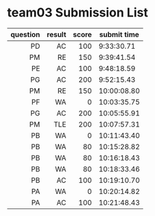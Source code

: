 # team03 Submission List
question | result | score | submit time
----:|----:|-----:|-----
PD | AC | 100 |  9:33:30.71 
PM | RE | 150 |  9:39:41.54 
PE | AC | 100 |  9:48:18.59 
PG | AC | 200 |  9:52:15.43 
PM | RE | 150 | 10:00:08.80 
PF | WA | 0 | 10:03:35.75 
PG | AC | 200 | 10:05:55.91 
PM | TLE | 200 | 10:07:57.31 
PB | WA | 0 | 10:11:43.40 
PB | WA | 80 | 10:15:28.82 
PB | WA | 80 | 10:16:18.43 
PB | WA | 80 | 10:18:33.46 
PB | AC | 100 | 10:19:10.70 
PA | WA | 0 | 10:20:14.82 
PA | AC | 100 | 10:21:48.43 
